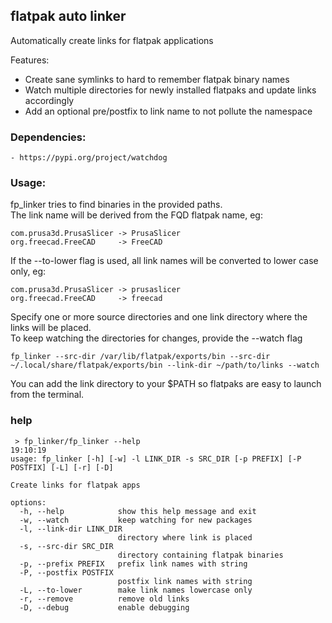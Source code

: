 ## flatpak auto linker

Automatically create links for flatpak applications

Features:  
- Create sane symlinks to hard to remember flatpak binary names  
- Watch multiple directories for newly installed flatpaks and update links accordingly  
- Add an optional pre/postfix to link name to not pollute the namespace  

### Dependencies:  
    - https://pypi.org/project/watchdog

### Usage:

fp_linker tries to find binaries in the provided paths.  
The link name will be derived from the FQD flatpak name, eg:

    com.prusa3d.PrusaSlicer -> PrusaSlicer
    org.freecad.FreeCAD     -> FreeCAD

If the --to-lower flag is used, all link names will be converted to lower case only, eg:

    com.prusa3d.PrusaSlicer -> prusaslicer
    org.freecad.FreeCAD     -> freecad

Specify one or more source directories and one link directory where the links will be placed.  
To keep watching the directories for changes, provide the --watch flag
    
    fp_linker --src-dir /var/lib/flatpak/exports/bin --src-dir ~/.local/share/flatpak/exports/bin --link-dir ~/path/to/links --watch

You can add the link directory to your $PATH so flatpaks are easy to launch from the terminal.  

### help

     > fp_linker/fp_linker --help                                                                                                       19:10:19
    usage: fp_linker [-h] [-w] -l LINK_DIR -s SRC_DIR [-p PREFIX] [-P POSTFIX] [-L] [-r] [-D]

    Create links for flatpak apps

    options:
      -h, --help            show this help message and exit
      -w, --watch           keep watching for new packages
      -l, --link-dir LINK_DIR
                            directory where link is placed
      -s, --src-dir SRC_DIR
                            directory containing flatpak binaries
      -p, --prefix PREFIX   prefix link names with string
      -P, --postfix POSTFIX
                            postfix link names with string
      -L, --to-lower        make link names lowercase only
      -r, --remove          remove old links
      -D, --debug           enable debugging
